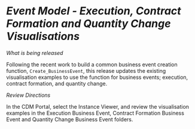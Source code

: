 # *Event Model - Execution, Contract Formation and Quantity Change Visualisations*

_What is being released_

Following the recent work to build a common business event creation function, `Create_BusinessEvent`, this release updates the existing visualisation examples to use the function for business events; execution, contract formation, and quantity change.

_Review Directions_

In the CDM Portal, select the Instance Viewer, and review the visualisation examples in the Execution Business Event, Contract Formation Business Event and Quantity Change Business Event folders.
